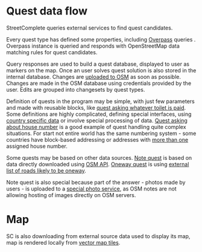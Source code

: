 # Quest data flow

StreetComplete queries external services to find quest candidates.

Every quest type has defined some properties, including [Overpass](https://wiki.openstreetmap.org/wiki/Overpass_API) queries . Overpass instance is queried and responds with OpenStreetMap data matching rules for quest candidates.

Query responses are used to build a quest database, displayed to user as markers on the map. Once an user solves quest solution is also stored in the internal database. Changes are [uploaded to OSM](https://wiki.openstreetmap.org/wiki/API_v0.6) as soon as possible. Changes are made in the OSM database using credentials provided by the user. Edits are grouped into changesets by quest types.

Definition of quests in the program may be simple, with just few parameters and made with reusable blocks, like [quest asking whatever toilet is paid](https://github.com/westnordost/StreetComplete/blob/master/app/src/main/java/de/westnordost/streetcomplete/quests/toilets_fee/AddToiletsFee.kt). Some definitions are highly complicated, defining special interfaces, using [country specific data](https://github.com/westnordost/StreetComplete/tree/master/res/country_metadata) or involve special processing of data. [Quest asking about house number](https://github.com/westnordost/StreetComplete/tree/master/app/src/main/java/de/westnordost/streetcomplete/quests/housenumber) is a good example of quest handling quite complex situations. For start not entire world has the same numbering system - some countries have block-based addressing or addresses with [more than one](https://wiki.openstreetmap.org/wiki/Key:addr:conscriptionnumber) assigned house number.

Some quests may be based on other data sources. [Note quest](https://github.com/westnordost/StreetComplete/tree/master/app/src/main/java/de/westnordost/streetcomplete/quests/note_discussion) is based on data directly downloaded using [OSM API](https://wiki.openstreetmap.org/wiki/API_v0.6#Map_Notes_API). [Oneway quest](https://github.com/westnordost/StreetComplete/tree/master/app/src/main/java/de/westnordost/streetcomplete/quests/oneway) is using [external list of roads likely to be oneway](https://github.com/ENT8R/oneway-data-api).

Note quest is also special because part of the answer - photos made by users - is uploaded to a [special photo service](https://github.com/exploide/sc-photo-service), as OSM notes are not allowing hosting of images directly on OSM servers.

# Map

SC is also downloading from external source data used to display its map, map is rendered locally from [vector map tiles](https://github.com/tilezen/vector-datasource).
